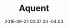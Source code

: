 ---
title: Aquent
date: 2016-09-22 02:37:00 -04:00
sponsor-image: "/uploads/aquent.jpg"
sponsor-url: https://aquentstudios.com/
is-featured-on-home-page: true
is-featured-on-shops-galleries-page: true
is-first-tier: true
is-second-tier: false
is-third-tier: false
published: true
---